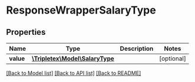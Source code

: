 # ResponseWrapperSalaryType

## Properties
Name | Type | Description | Notes
------------ | ------------- | ------------- | -------------
**value** | [**\Tripletex\Model\SalaryType**](SalaryType.md) |  | [optional] 

[[Back to Model list]](../../README.md#documentation-for-models) [[Back to API list]](../../README.md#documentation-for-api-endpoints) [[Back to README]](../../README.md)

